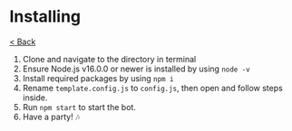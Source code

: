 # Installing
[< Back](./README.md)

1. Clone and navigate to the directory in terminal
2. Ensure Node.js v16.0.0 or newer is installed by using `node -v`
3. Install required packages by using `npm i`
4. Rename `template.config.js` to `config.js`, then open and follow steps inside.
5. Run `npm start` to start the bot.
6. Have a party! 🎶